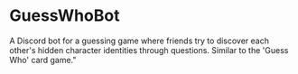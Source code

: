 # GuessWhoBot
A Discord bot for a guessing game where friends try to discover each other's hidden character identities through questions. Similar to the 'Guess Who' card game."
